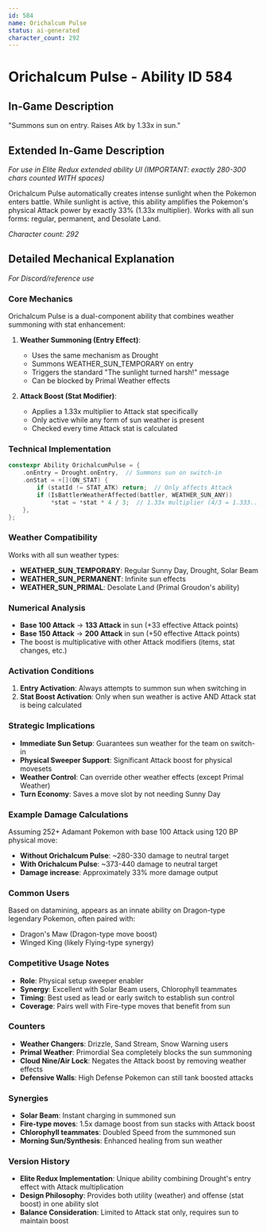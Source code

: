 ```yaml
---
id: 584
name: Orichalcum Pulse
status: ai-generated
character_count: 292
---
```


# Orichalcum Pulse - Ability ID 584

## In-Game Description
"Summons sun on entry. Raises Atk by 1.33x in sun."

## Extended In-Game Description
*For use in Elite Redux extended ability UI (IMPORTANT: exactly 280-300 chars counted WITH spaces)*

Orichalcum Pulse automatically creates intense sunlight when the Pokemon enters battle. While sunlight is active, this ability amplifies the Pokemon's physical Attack power by exactly 33% (1.33x multiplier). Works with all sun forms: regular, permanent, and Desolate Land.

*Character count: 292*

## Detailed Mechanical Explanation
*For Discord/reference use*

### Core Mechanics
Orichalcum Pulse is a dual-component ability that combines weather summoning with stat enhancement:

1. **Weather Summoning (Entry Effect)**:
   - Uses the same mechanism as Drought
   - Summons WEATHER_SUN_TEMPORARY on entry
   - Triggers the standard "The sunlight turned harsh!" message
   - Can be blocked by Primal Weather effects

2. **Attack Boost (Stat Modifier)**:
   - Applies a 1.33x multiplier to Attack stat specifically
   - Only active while any form of sun weather is present
   - Checked every time Attack stat is calculated

### Technical Implementation
```cpp
constexpr Ability OrichalcumPulse = {
    .onEntry = Drought.onEntry,  // Summons sun on switch-in
    .onStat = +[](ON_STAT) {
        if (statId != STAT_ATK) return;  // Only affects Attack
        if (IsBattlerWeatherAffected(battler, WEATHER_SUN_ANY)) 
            *stat = *stat * 4 / 3;  // 1.33x multiplier (4/3 = 1.333...)
    },
};
```

### Weather Compatibility
Works with all sun weather types:
- **WEATHER_SUN_TEMPORARY**: Regular Sunny Day, Drought, Solar Beam
- **WEATHER_SUN_PERMANENT**: Infinite sun effects
- **WEATHER_SUN_PRIMAL**: Desolate Land (Primal Groudon's ability)

### Numerical Analysis
- **Base 100 Attack** → **133 Attack** in sun (+33 effective Attack points)
- **Base 150 Attack** → **200 Attack** in sun (+50 effective Attack points)
- The boost is multiplicative with other Attack modifiers (items, stat changes, etc.)

### Activation Conditions
1. **Entry Activation**: Always attempts to summon sun when switching in
2. **Stat Boost Activation**: Only when sun weather is active AND Attack stat is being calculated

### Strategic Implications
- **Immediate Sun Setup**: Guarantees sun weather for the team on switch-in
- **Physical Sweeper Support**: Significant Attack boost for physical movesets
- **Weather Control**: Can override other weather effects (except Primal Weather)
- **Turn Economy**: Saves a move slot by not needing Sunny Day

### Example Damage Calculations
Assuming 252+ Adamant Pokemon with base 100 Attack using 120 BP physical move:
- **Without Orichalcum Pulse**: ~280-330 damage to neutral target
- **With Orichalcum Pulse**: ~373-440 damage to neutral target
- **Damage increase**: Approximately 33% more damage output

### Common Users
Based on datamining, appears as an innate ability on Dragon-type legendary Pokemon, often paired with:
- Dragon's Maw (Dragon-type move boost)
- Winged King (likely Flying-type synergy)

### Competitive Usage Notes
- **Role**: Physical setup sweeper enabler
- **Synergy**: Excellent with Solar Beam users, Chlorophyll teammates
- **Timing**: Best used as lead or early switch to establish sun control
- **Coverage**: Pairs well with Fire-type moves that benefit from sun

### Counters
- **Weather Changers**: Drizzle, Sand Stream, Snow Warning users
- **Primal Weather**: Primordial Sea completely blocks the sun summoning
- **Cloud Nine/Air Lock**: Negates the Attack boost by removing weather effects
- **Defensive Walls**: High Defense Pokemon can still tank boosted attacks

### Synergies
- **Solar Beam**: Instant charging in summoned sun
- **Fire-type moves**: 1.5x damage boost from sun stacks with Attack boost
- **Chlorophyll teammates**: Doubled Speed from the summoned sun
- **Morning Sun/Synthesis**: Enhanced healing from sun weather

### Version History
- **Elite Redux Implementation**: Unique ability combining Drought's entry effect with Attack multiplication
- **Design Philosophy**: Provides both utility (weather) and offense (stat boost) in one ability slot
- **Balance Consideration**: Limited to Attack stat only, requires sun to maintain boost